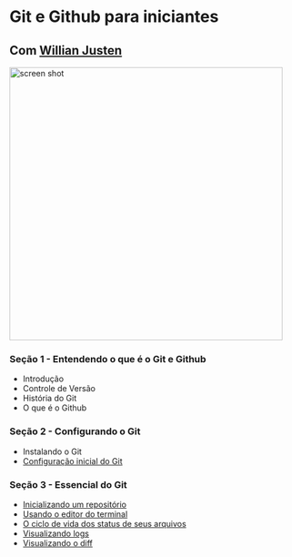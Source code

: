 # Git e Github para iniciantes #

## Com [Willian Justen](https://github.com/willianjusten) ##

<img width="480" alt="screen shot" src="https://github.com/deppbrazil/course-git-e-github-para-iniciantes/blob/master/dist/assets/git-mais-github.png">

### Seção 1 - Entendendo o que é o Git e Github ###
* Introdução
* Controle de Versão
* História do Git
* O que é o Github

### Seção 2 - Configurando o Git ###
* Instalando o Git
* [Configuração inicial do Git](https://github.com/deppbrazil/course-git-e-github-para-iniciantes/blob/master/configuracao-inicial-do-git.md)

### Seção 3 - Essencial do Git ###
* [Inicializando um repositório](https://github.com/deppbrazil/course-git-e-github-para-iniciantes/blob/master/inicializando-um-repositorio.md)
* [Usando o editor do terminal](https://github.com/deppbrazil/course-git-e-github-para-iniciantes/blob/master/usando-o-editor-do-terminal.md)
* [O ciclo de vida dos status de seus arquivos](https://github.com/deppbrazil/course-git-e-github-para-iniciantes/blob/master/o-ciclo-de-vida-dos-status-de-seus-arquivos.md)
* [Visualizando logs](https://github.com/deppbrazil/course-git-e-github-para-iniciantes/blob/master/visualizando-logs.md)
* [Visualizando o diff](https://github.com/deppbrazil/course-git-e-github-para-iniciantes/blob/master/visualizando-diff.md)